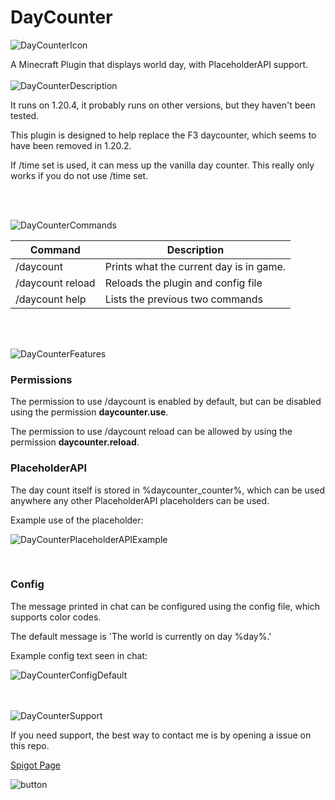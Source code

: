 # DayCounter
![DayCounterIcon](https://github.com/4rft5/DayCounter/assets/74219775/30fbc84f-2b42-48a8-b239-61b045e6dfad)


A Minecraft Plugin that displays world day, with PlaceholderAPI support.
<br><br>
![DayCounterDescription](https://github.com/4rft5/DayCounter/assets/74219775/1a06f1bf-7ce8-48e8-8567-e3664b3de5d3)

  It runs on 1.20.4, it probably runs on other versions, but they haven't been tested.

  This plugin is designed to help replace the F3 daycounter, which seems to have been removed in 1.20.2.

  If /time set is used, it can mess up the vanilla day counter. This really only works if you do not use /time set.

<br><br>

![DayCounterCommands](https://github.com/4rft5/DayCounter/assets/74219775/b5105943-15c3-4b54-96fb-d54318f98658)

  | Command | Description |
  | --- | --- |
  | /daycount | Prints what the current day is in game. |
  | /daycount reload | Reloads the plugin and config file |
  | /daycount help | Lists the previous two commands |

  <br><br>
  
  ![DayCounterFeatures](https://github.com/4rft5/DayCounter/assets/74219775/2c36c622-ec12-43b8-8b6a-aa8d90a9cac7)

  ### Permissions

  The permission to use /daycount is enabled by default, but can be disabled using the permission **daycounter.use**.

  The permission to use /daycount reload can be allowed by using the permission **daycounter.reload**.
<br>

  ### PlaceholderAPI

  The day count itself is stored in %daycounter_counter%, which can be used anywhere any other PlaceholderAPI placeholders can be used.

  Example use of the placeholder:

  ![DayCounterPlaceholderAPIExample](https://github.com/4rft5/DayCounter/assets/74219775/fb6ead2b-0e56-4ab4-9b9f-7858a68b0e73)

 <br>

  ### Config

  The message printed in chat can be configured using the config file, which supports color codes.

  The default message is 'The world is currently on day %day%.'

  Example config text seen in chat:

  ![DayCounterConfigDefault](https://github.com/4rft5/DayCounter/assets/74219775/b65c974e-b823-4caf-b7c4-881e139e5728)

<br><br>
  ![DayCounterSupport](https://github.com/4rft5/DayCounter/assets/74219775/93456587-da49-4403-91ab-4abbbfa5150d)

  If you need support, the best way to contact me is by opening a issue on this repo.

  <a href="https://www.spigotmc.org/resources/daycounter.117256/">Spigot Page</a>
  
![button](https://github.com/4rft5/DayCounter/assets/74219775/53d9ad1c-c30d-4c78-a054-9ee9b088a5cf)
